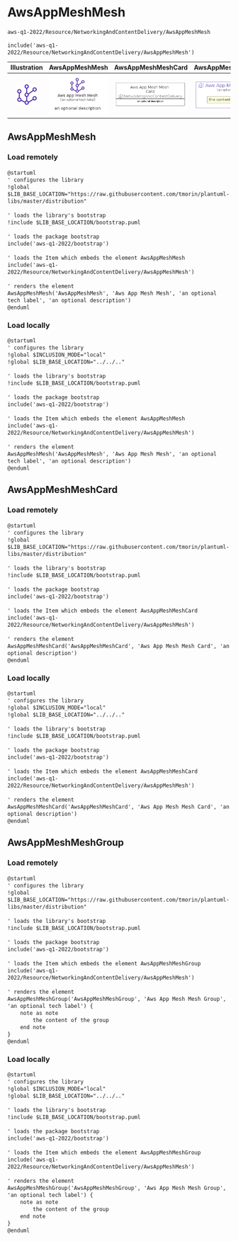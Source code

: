 # AwsAppMeshMesh


```text
aws-q1-2022/Resource/NetworkingAndContentDelivery/AwsAppMeshMesh
```

```text
include('aws-q1-2022/Resource/NetworkingAndContentDelivery/AwsAppMeshMesh')
```



| Illustration | AwsAppMeshMesh | AwsAppMeshMeshCard | AwsAppMeshMeshGroup |
| :---: | :---: | :---: | :---: |
| ![illustration for Illustration](../../../aws-q1-2022/Resource/NetworkingAndContentDelivery/AwsAppMeshMesh.png) | ![illustration for AwsAppMeshMesh](../../../aws-q1-2022/Resource/NetworkingAndContentDelivery/AwsAppMeshMesh.Local.png) | ![illustration for AwsAppMeshMeshCard](../../../aws-q1-2022/Resource/NetworkingAndContentDelivery/AwsAppMeshMeshCard.Local.png) | ![illustration for AwsAppMeshMeshGroup](../../../aws-q1-2022/Resource/NetworkingAndContentDelivery/AwsAppMeshMeshGroup.Local.png) |




## AwsAppMeshMesh

### Load remotely
```plantuml
@startuml
' configures the library
!global $LIB_BASE_LOCATION="https://raw.githubusercontent.com/tmorin/plantuml-libs/master/distribution"

' loads the library's bootstrap
!include $LIB_BASE_LOCATION/bootstrap.puml

' loads the package bootstrap
include('aws-q1-2022/bootstrap')

' loads the Item which embeds the element AwsAppMeshMesh
include('aws-q1-2022/Resource/NetworkingAndContentDelivery/AwsAppMeshMesh')

' renders the element
AwsAppMeshMesh('AwsAppMeshMesh', 'Aws App Mesh Mesh', 'an optional tech label', 'an optional description')
@enduml
```

### Load locally
```plantuml
@startuml
' configures the library
!global $INCLUSION_MODE="local"
!global $LIB_BASE_LOCATION="../../.."

' loads the library's bootstrap
!include $LIB_BASE_LOCATION/bootstrap.puml

' loads the package bootstrap
include('aws-q1-2022/bootstrap')

' loads the Item which embeds the element AwsAppMeshMesh
include('aws-q1-2022/Resource/NetworkingAndContentDelivery/AwsAppMeshMesh')

' renders the element
AwsAppMeshMesh('AwsAppMeshMesh', 'Aws App Mesh Mesh', 'an optional tech label', 'an optional description')
@enduml
```

## AwsAppMeshMeshCard

### Load remotely
```plantuml
@startuml
' configures the library
!global $LIB_BASE_LOCATION="https://raw.githubusercontent.com/tmorin/plantuml-libs/master/distribution"

' loads the library's bootstrap
!include $LIB_BASE_LOCATION/bootstrap.puml

' loads the package bootstrap
include('aws-q1-2022/bootstrap')

' loads the Item which embeds the element AwsAppMeshMeshCard
include('aws-q1-2022/Resource/NetworkingAndContentDelivery/AwsAppMeshMesh')

' renders the element
AwsAppMeshMeshCard('AwsAppMeshMeshCard', 'Aws App Mesh Mesh Card', 'an optional description')
@enduml
```

### Load locally
```plantuml
@startuml
' configures the library
!global $INCLUSION_MODE="local"
!global $LIB_BASE_LOCATION="../../.."

' loads the library's bootstrap
!include $LIB_BASE_LOCATION/bootstrap.puml

' loads the package bootstrap
include('aws-q1-2022/bootstrap')

' loads the Item which embeds the element AwsAppMeshMeshCard
include('aws-q1-2022/Resource/NetworkingAndContentDelivery/AwsAppMeshMesh')

' renders the element
AwsAppMeshMeshCard('AwsAppMeshMeshCard', 'Aws App Mesh Mesh Card', 'an optional description')
@enduml
```

## AwsAppMeshMeshGroup

### Load remotely
```plantuml
@startuml
' configures the library
!global $LIB_BASE_LOCATION="https://raw.githubusercontent.com/tmorin/plantuml-libs/master/distribution"

' loads the library's bootstrap
!include $LIB_BASE_LOCATION/bootstrap.puml

' loads the package bootstrap
include('aws-q1-2022/bootstrap')

' loads the Item which embeds the element AwsAppMeshMeshGroup
include('aws-q1-2022/Resource/NetworkingAndContentDelivery/AwsAppMeshMesh')

' renders the element
AwsAppMeshMeshGroup('AwsAppMeshMeshGroup', 'Aws App Mesh Mesh Group', 'an optional tech label') {
    note as note
        the content of the group
    end note
}
@enduml
```

### Load locally
```plantuml
@startuml
' configures the library
!global $INCLUSION_MODE="local"
!global $LIB_BASE_LOCATION="../../.."

' loads the library's bootstrap
!include $LIB_BASE_LOCATION/bootstrap.puml

' loads the package bootstrap
include('aws-q1-2022/bootstrap')

' loads the Item which embeds the element AwsAppMeshMeshGroup
include('aws-q1-2022/Resource/NetworkingAndContentDelivery/AwsAppMeshMesh')

' renders the element
AwsAppMeshMeshGroup('AwsAppMeshMeshGroup', 'Aws App Mesh Mesh Group', 'an optional tech label') {
    note as note
        the content of the group
    end note
}
@enduml
```

